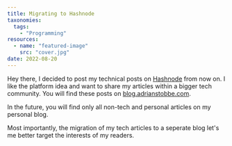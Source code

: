 ```yaml
---
title: Migrating to Hashnode
taxonomies:
  tags:
    - "Programming"
resources:
  - name: "featured-image"
    src: "cover.jpg"
date: 2022-08-20
---
```


Hey there,
I decided to post my technical posts on [Hashnode](https://hashnode.com/) from now on. I like the platform idea and want to share my articles within a bigger tech community. You will find these posts on [blog.adrianstobbe.com](https://blog.adrianstobbe.com/).

In the future, you will find only all non-tech and personal articles on my personal blog.

Most importantly, the migration of my tech articles to a seperate blog let's me better target the interests of my readers.
